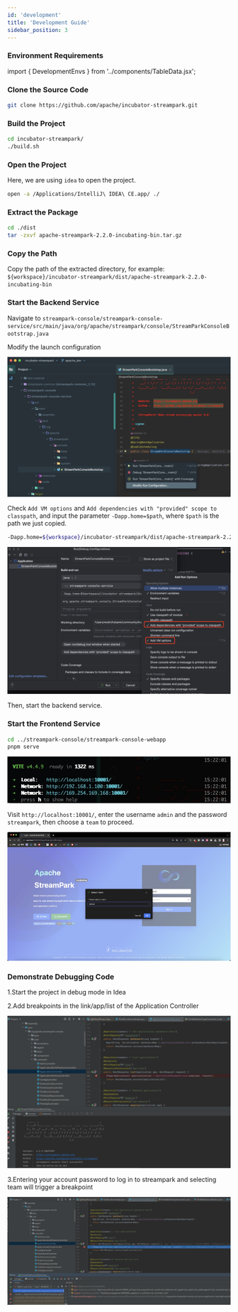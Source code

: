 ```yaml
---
id: 'development'
title: 'Development Guide'
sidebar_position: 3
---
```


### Environment Requirements

import { DevelopmentEnvs } from '../components/TableData.jsx';

<DevelopmentEnvs></DevelopmentEnvs>

### Clone the Source Code

```bash
git clone https://github.com/apache/incubator-streampark.git
```

### Build the Project

```bash
cd incubator-streampark/
./build.sh
```

### Open the Project

Here, we are using `idea` to open the project.

```bash
open -a /Applications/IntelliJ\ IDEA\ CE.app/ ./
```

### Extract the Package

```bash
cd ./dist
tar -zxvf apache-streampark-2.2.0-incubating-bin.tar.gz
```

### Copy the Path

Copy the path of the extracted directory, for example: `${workspace}/incubator-streampark/dist/apache-streampark-2.2.0-incubating-bin`

### Start the Backend Service

Navigate to `streampark-console/streampark-console-service/src/main/java/org/apache/streampark/console/StreamParkConsoleBootstrap.java`

Modify the launch configuration

![Streampark Modify Run Configuration](/doc/image/streampark_modify_run_configuration.jpg)

Check `Add VM options` and `Add dependencies with "provided" scope to classpath`, and input the parameter `-Dapp.home=$path`, where `$path` is the path we just copied.

```bash
-Dapp.home=${workspace}/incubator-streampark/dist/apache-streampark-2.2.0-incubating-bin
```

![Streampark Run Config](/doc/image/streampark_run_config.jpeg)

Then, start the backend service.

### Start the Frontend Service

```bash
cd ../streampark-console/streampark-console-webapp
pnpm serve
```

![Streampark Frontend Running](/doc/image/streampark_frontend_running.png)

Visit `http://localhost:10001/`, enter the username `admin` and the password `streampark`, then choose a `team` to proceed.

![Streampark Select Team](/doc/image/streampark_select_team.jpg)

### Demonstrate Debugging Code

1.Start the project in debug mode in Idea

2.Add breakpoints in the link/app/list of the Application Controller

![Streampark Project Build](/doc/image/streampark_debug_build.png)

3.Entering your account password to log in to streampark and selecting team will trigger a breakpoint

![Streampark Project Build](/doc/image/streampark_debugging.png)

